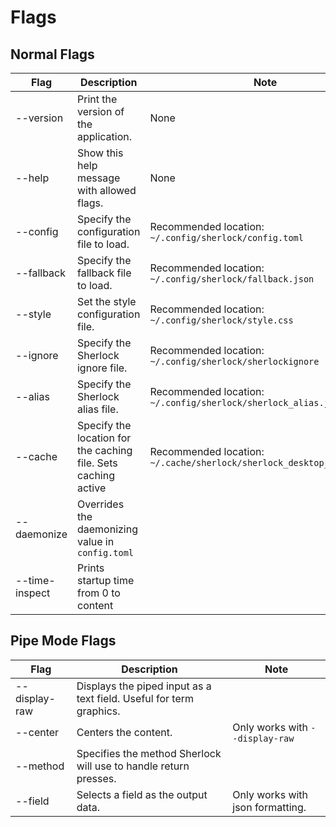 # Flags

## Normal Flags
| Flag         | Description | Note |
|--------------|----------------------|------------------------------------------------|
| --version    | Print the version of the application.| None  |
| --help       | Show this help message with allowed flags.                                        | None                                           |
| --config     | Specify the configuration file to load. | Recommended location: `~/.config/sherlock/config.toml` |
| --fallback   | Specify the fallback file to load. | Recommended location: `~/.config/sherlock/fallback.json`             |
| --style      | Set the style configuration file. | Recommended location: `~/.config/sherlock/style.css`                 |
| --ignore     | Specify the Sherlock ignore file. | Recommended location: `~/.config/sherlock/sherlockignore`            |
| --alias      | Specify the Sherlock alias file. |Recommended location: `~/.config/sherlock/sherlock_alias.json`       |
| --cache      | Specify the location for the caching file. Sets caching active |Recommended location: `~/.cache/sherlock/sherlock_desktop_cache.json`       |
| --daemonize      | Overrides the daemonizing value in `config.toml` | |
| --time-inspect      | Prints startup time from 0 to content | |

## Pipe Mode Flags
| Flag         | Description | Note |
|--------------|----------------------|------------------------------------------------|
| --display-raw      | Displays the piped input as a text field. Useful for term graphics. | |
| --center | Centers the content.  | Only works with `--display-raw`|
| --method | Specifies the method Sherlock will use to handle return presses. | |
| --field | Selects a field as the output data.  | Only works with json formatting. |

